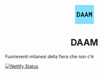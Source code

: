 <p align="center">
  <a href="https://www.daam.it">
    <img alt="DAAM" src="https://raw.githubusercontent.com/giopunt/DAAM/master/static/android-chrome-192x192.png" width="60" />
  </a>
</p>
<h1 align="center">
  DAAM
</h1>

Fuorieventi milanesi della fiera che non c'è

[![Netlify Status](https://api.netlify.com/api/v1/badges/a3a14dac-afa9-43de-acfa-c481afbef796/deploy-status)](https://app.netlify.com/sites/daam/deploys)
